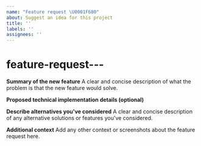 ```yaml
---
name: "Feature request \U0001F680"
about: Suggest an idea for this project
title: ''
labels: ''
assignees: ''
---
```


# feature-request---

**Summary of the new feature** A clear and concise description of what the problem is that the new feature would solve.

**Proposed technical implementation details \(optional\)**

**Describe alternatives you've considered** A clear and concise description of any alternative solutions or features you've considered.

**Additional context** Add any other context or screenshots about the feature request here.

